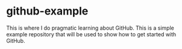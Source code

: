 # github-example
This is where I do pragmatic learning about GitHub.
This is a simple example repository that will be used to show how to get started with GitHub.
